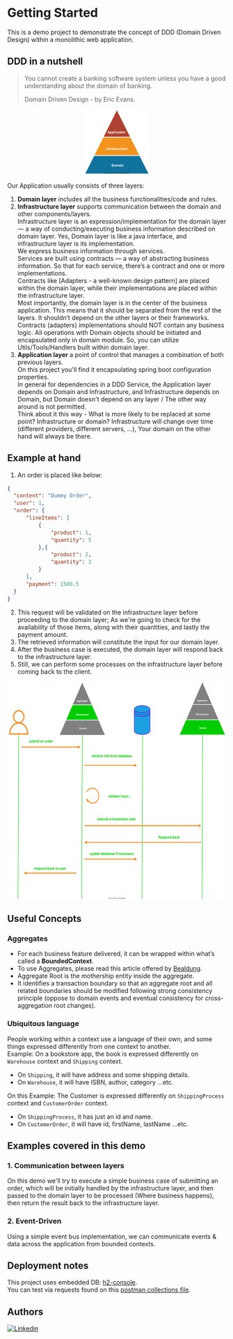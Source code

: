 # Getting Started

This is a demo project to demonstrate the concept of DDD (Domain Driven Design) 
within a monolithic web application.

## DDD in a nutshell

<blockquote><p>You cannot create a banking software system unless you have a good understanding about the domain of banking.</p>
<p>Domain Driven Design - by Eric Evans.</p>
</blockquote>

<p align="center">
<img height="150" src="ddd_info.svg" width="150"/>
</p>


Our Application usually consists of three layers:
1. **Domain layer** includes all the business functionalities/code and rules.  
2. **Infrastructure layer** supports communication between the domain and other components/layers.  
Infrastructure layer is an expression/implementation for the domain layer — 
a way of conducting/executing business information described on domain layer.
Yes, Domain layer is like a java interface, and infrastructure layer is its implementation.  
We express business information through services.  
Services are built using contracts — a way of abstracting business information.
So that for each service, there’s a contract and one or more implementations.  
Contracts like [Adapters - a well-known design pattern] are placed within the domain layer, 
while their implementations are placed within the infrastructure layer.  
Most importantly, the domain layer is in the center of the business application. 
This means that it should be separated from the rest of the layers. 
It shouldn’t depend on the other layers or their frameworks. 
Contracts (adapters) implementations should NOT contain any business logic. 
All operations with Domain objects should be initiated and encapsulated only in domain module. 
So, you can utilize Utils/Tools/Handlers built within domain layer.  
3. **Application layer** a point of control that manages a combination of both previous layers.  
On this project you'll find it encapsulating spring boot configuration properties.   
In general for dependencies in a DDD Service, the Application layer depends on Domain and Infrastructure, 
and Infrastructure depends on Domain, but Domain doesn't depend on any layer / The other way around is not permitted.  
Think about it this way - What is more likely to be replaced at some point? Infrastructure or domain?
Infrastructure will change over time (different providers, different servers, …), 
Your domain on the other hand will always be there.

## Example at hand
1. An order is placed like below:  

  ```json
  {
    "content": "Dummy Order",
    "user": 1,
    "order": {
        "lineItems": [
            {
                "product": 1,
                "quantity": 5
            },{
                "product": 2,
                "quantity": 3
            }
        ],
        "payment": 1500.5
    }
  }
  ```
2. This request will be validated on the infrastructure layer before proceeding to the domain layer;
As we're going to check for the availability of those items,
   along with their quantities, and lastly the payment amount.
3. The retrieved information will constitute the input for our domain layer.
4. After the business case is executed, the domain layer will respond back to the infrastructure layer.
5. Still, we can perform some processes on the infrastructure layer before coming back to the client.
<p align="center">
<img height="500" src="ddd.example.svg" width="500"/>
</p>

## Useful Concepts
### Aggregates
* For each business feature delivered, it can be wrapped within what’s called a **BoundedContext**.
* To use Aggregates, please read this article offered by [Bealdung](https://baeldung-cn.com/java-modules-ddd-bounded-contexts).
* Aggregate Root is the mothership entity inside the aggregate.
* It identifies a transaction boundary so that an aggregate root and all related boundaries 
should be modified following strong consistency principle (oppose to domain events 
and eventual consistency for cross-aggregation root changes).

### Ubiquitous language
People working within a context use a language of their own, and some things expressed differently from one context to another.  
Example: On a bookstore app, the book is expressed differently on `Warehouse` context and `Shipping` context.  
- On `Shipping`, it will have address and some shipping details.
- On `Warehouse`, it will have ISBN, author, category ...etc.  

On this Example: The Customer is expressed differently on `ShippingProcess`
 context and `CustomerOrder` context.
- On `ShippingProcess`, it has just an id and name.
- On `CustomerOrder`, it will have id, firstName, lastName ...etc.

## Examples covered in this demo
### 1. Communication between layers
On this demo we'll try to execute a simple business case of submitting an order,
which will be initially handled by the infrastructure layer,
and then passed to the domain layer to be processed (Where business happens),
then return the result back to the infrastructure layer.

### 2. Event-Driven
Using a simple event bus implementation, we can communicate events & data across the application from bounded contexts.
## Deployment notes
This project uses embedded DB: [h2-console](http://localhost:8081/h2-console).  
You can test via requests found on this [postman collections file](ddd.postman_collection.json).
## Authors
[![Linkedin](https://img.shields.io/badge/LinkedIn-0077B5?style=for-the-badge&logo=linkedin&logoColor=white&label=Muhammad%20Ali)](https://linkedin.com/in/zatribune)

